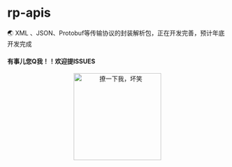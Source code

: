 # rp-apis
🌏 XML 、JSON、Protobuf等传输协议的封装解析包，正在开发完善，预计年底开发完成

#### 有事儿您Q我！！欢迎提ISSUES
<!--<a target="_blank" href="http://wpa.qq.com/msgrd?v=3&amp;uin=710201236&amp;site=qq&amp;menu=yes">
    <img border="0" src="http://wpa.qq.com/pa?p=1:710201236:13" alt="有事您Q我" title="有事您Q我">
</a>-->
 <p align="center">
     <img src="https://github.com/wencaixu/QR-Generator/blob/master/qr/gif_qrcode.gif" 
     height=200px
     width=200px
     alt="撩一下我，坏笑">
 </p>
